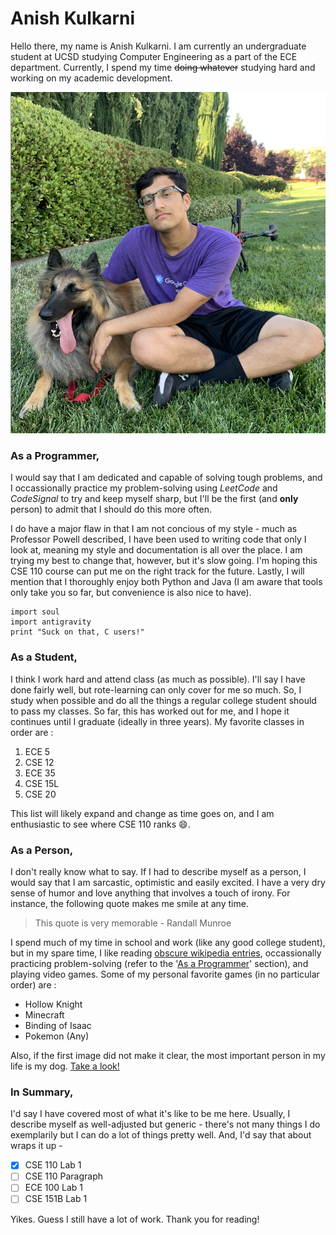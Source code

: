# Anish Kulkarni

Hello there, my name is Anish Kulkarni. I am currently an undergraduate student at UCSD studying Computer Engineering as a part of the ECE department. Currently, I spend my time ~~doing whatever~~ studying hard and working on my academic development. 

![Image](images/ITSME.png)


### As a Programmer, 
I would say that I am dedicated and capable of solving tough problems, and I occassionally practice my problem-solving using _LeetCode_ and _CodeSignal_ to try and keep myself sharp, but I'll be the first (and **only** person) to admit that I should do this more often. 

I do have a major flaw in that I am not concious of my style - much as Professor Powell described, I have been used to writing code that only I look at, meaning my style and documentation is all over the place. I am trying my best to change that, however, but it's slow going. I'm hoping this CSE 110 course can put me on the right track for the future. Lastly, I will mention that I thoroughly enjoy both Python and Java (I am aware that tools only take you so far, but convenience is also nice to have). 
```
import soul
import antigravity
print "Suck on that, C users!"
```

### As a Student, 
I think I work hard and attend class (as much as possible). I'll say I have done fairly well, but rote-learning can only cover for me so much. So, I study when possible and do all the things a regular college student should to pass my classes. So far, this has worked out for me, and I hope it continues until I graduate (ideally in three years). 
My favorite classes in order are :
1. ECE 5
2. CSE 12
3. ECE 35
4. CSE 15L
5. CSE 20

This list will likely expand and change as time goes on, and I am enthusiastic to see where CSE 110 ranks 😄. 

### As a Person, 
I don't really know what to say. If I had to describe myself as a person, I would say that I am sarcastic, optimistic and easily excited. I have a very dry sense of humor and love anything that involves a touch of irony. For instance, the following quote makes me smile at any time. 

> This quote is very memorable - Randall Munroe

I spend much of my time in school and work (like any good college student), but in my spare time, I like reading [obscure wikipedia entries](https://www.instagram.com/depthsofwikipedia/?hl=en), occassionally practicing problem-solving (refer to the '[As a Programmer](#as-a-programmer)' section), and playing video games. 
Some of my personal favorite games (in no particular order) are :
- Hollow Knight
- Minecraft
- Binding of Isaac
- Pokemon (Any)

Also, if the first image did not make it clear, the most important person in my life is my dog.
[Take a look!](images/Ratman.jpeg)

### In Summary,
I'd say I have covered most of what it's like to be me here. Usually, I describe myself as well-adjusted but generic - there's not many things I do exemplarily but I can do a lot of things pretty well. And, I'd say that about wraps it up -

- [x] CSE 110 Lab 1
- [ ] CSE 110 Paragraph
- [ ] ECE 100 Lab 1
- [ ] CSE 151B Lab 1

Yikes. Guess I still have a lot of work. Thank you for reading!

